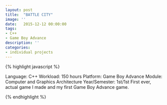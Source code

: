 ```yaml
---
layout: post
title:  "BATTLE CITY"
image: ''
date:   2015-12-12 00:00:00
tags:
- C++
- Game Boy Advance
description: ''
categories:
- individual projects
---
```


{% highlight javascript %}

Language: C++
Workload: 150 hours
Platform: Game Boy Advance
Module: Computer and Graphics Architecture
Year/Semester: ​1st/1st
​​First ever, actual game I made and my first Game Boy Advance game.

{% endhighlight %}

<!-- PIC 1 -->
<figure class="foto-legenda">
	<img src="{{ "/assets/img/battle-city/1.png"}}" alt="">
	<figcaption> 
	</figcaption>
</figure>
